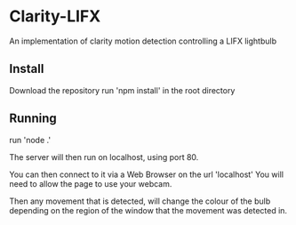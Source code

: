Clarity-LIFX
============

An implementation of clarity motion detection controlling a LIFX lightbulb


Install
-------
Download the repository
run 'npm install' in the root directory

Running
-------
run 'node .'

The server will then run on localhost, using port 80.

You can then connect to it via a Web Browser on the url 'localhost'
You will need to allow the page to use your webcam. 

Then any movement that is detected, will change the colour of the bulb depending on the region of the window that the movement was detected in.